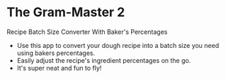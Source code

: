 # The Gram-Master 2
Recipe Batch Size Converter With Baker's Percentages

- Use this app to convert your dough recipe into a batch size you need using bakers percentages.
- Easily adjust the recipe's ingredient percentages on the go.
- It's super neat and fun to fly!